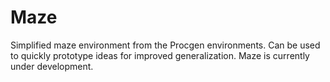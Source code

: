 # Maze
Simplified maze environment from the Procgen environments. Can be used to quickly prototype ideas for improved generalization. Maze is currently under development.
